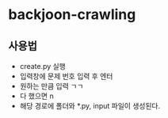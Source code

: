 # backjoon-crawling

## 사용법
- create.py 실행
- 입력창에 문제 번호 입력 후 엔터
- 원하는 만큼 입력 ㄱㄱ
- 다 했으면 n
- 해당 경로에 폴더와 *.py, input 파일이 생성된다.
